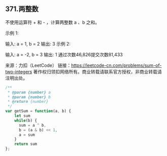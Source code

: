 ## 371.两整数

不使用运算符 + 和 - ​​​​​​​，计算两整数 ​​​​​​​a 、b ​​​​​​​之和。

示例 1:

输入: a = 1, b = 2
输出: 3
示例 2:

输入: a = -2, b = 3
输出: 1
通过次数46,826提交次数81,433

来源：力扣（LeetCode）
链接：https://leetcode-cn.com/problems/sum-of-two-integers
著作权归领扣网络所有。商业转载请联系官方授权，非商业转载请注明出处。

```js
/**
 * @param {number} a
 * @param {number} b
 * @return {number}
 */
var getSum = function(a, b) {
    let sum
    while(b) {
      sum = a ^ b,
      b = (a & b) << 1,
      a = sum
    }
    return sum
};
```